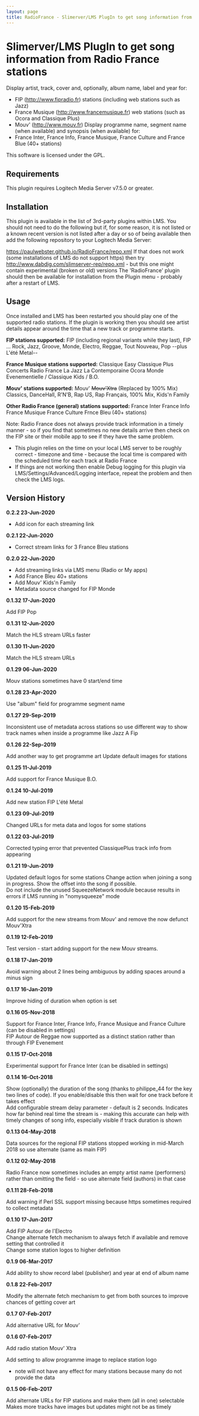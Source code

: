 ```yaml
---
layout: page
title: RadioFrance - Slimerver/LMS PlugIn to get song information from Radio France stations
---
```


Slimerver/LMS PlugIn to get song information from Radio France stations
=========================================

Display artist, track, cover and, optionally, album name, label and year for:
* FIP (http://www.fipradio.fr) stations (including web stations such as Jazz)
* France Musique (http://www.francemusique.fr) web stations (such as Ocora and Classique Plus)
* Mouv' (http://www.mouv.fr)
Display programme name, segment name (when available) and synopsis (when available) for:
* France Inter, France Info, France Musique, France Culture and France Blue (40+ stations)

This software is licensed under the GPL.

## Requirements

This plugin requires Logitech Media Server v7.5.0 or greater.

## Installation

This plugin is available in the list of 3rd-party plugins within LMS.
You should not need to do the following but if, for some reason, it is not listed or a known recent version is not listed after a day or so of being available then
add the following repository to your Logitech Media Server:

https://paulwebster.github.io/RadioFrance/repo.xml
If that does not work (some installations of LMS do not support https) then try
http://www.dabdig.com/slimserver-rep/repo.xml - but this one might contain experimental (broken or old) versions
The 'RadioFrance' plugin should then be available for installation from the Plugin menu - probably after a restart of LMS.

## Usage

Once installed and LMS has been restarted you should play one of the supported radio stations.
If the plugin is working then you should see artist details appear around the time that a new track or programme starts.

**FIP stations supported:**
FIP (including regional variants while they last), FIP ... Rock, Jazz, Groove, Monde, Electro, Reggae, Tout Nouveau, Pop --plus L'été Metal--

**France Musique stations supported:**
Classique Easy
Classique Plus
Concerts Radio France
La Jazz
La Contemporaine
Ocora Monde
Evenementielle / Classique Kids / B.O.

**Mouv' stations supported:**
Mouv'
~~Mouv'Xtra~~ (Replaced by 100% Mix)
Classics, DanceHall, R'N'B, Rap US, Rap Français, 100% Mix, Kids'n Family

**Other Radio France (general) stations supported:**
France Inter
France Info
France Musique
France Culture
Frnce Bleu (40+ stations)

Note: Radio France does not always provide track information in a timely manner - so if you find that sometimes no new details arrive then check on the FIP site or their mobile app to see if they have the same problem.

- This plugin relies on the time on your local LMS server to be roughly correct - timezone and time - because the local time is compared with the scheduled time for each track at Radio France  
- If things are not working then enable Debug logging for this plugin via LMS/Settings/Advanced/Logging interface, repeat the problem and then check the LMS logs.  

## Version History
**0.2.2 23-Jun-2020**
- Add icon for each streaming link

**0.2.1 22-Jun-2020**
- Correct stream links for 3 France Bleu stations

**0.2.0 22-Jun-2020**
- Add streaming links via LMS menu (Radio or My apps)
- Add France Bleu 40+ stations
- Add Mouv' Kids'n Family
- Metadata source changed for FIP Monde

**0.1.32 17-Jun-2020**

Add FIP Pop

**0.1.31 12-Jun-2020**

Match the HLS stream URLs faster

**0.1.30 11-Jun-2020**

Match the HLS stream URLs

**0.1.29 06-Jun-2020**

Mouv stations sometimes have 0 start/end time

**0.1.28 23-Apr-2020**

Use "album" field for programme segment name

**0.1.27 29-Sep-2019**

Inconsistent use of metadata across stations so use different way to show track names when inside a programme like Jazz A Fip

**0.1.26 22-Sep-2019**

Add another way to get programme art
Update default images for stations

**0.1.25 11-Jul-2019**

Add support for France Musique B.O.

**0.1.24 10-Jul-2019**

Add new station FIP L'été Metal

**0.1.23 09-Jul-2019**

Changed URLs for meta data and logos for some stations

**0.1.22 03-Jul-2019**

Corrected typing error that prevented ClassiquePlus track info from appearing  

**0.1.21 19-Jun-2019**

Updated default logos for some stations
Change action when joining a song in progress. Show the offset into the song if possible.  
Do not include the unused SqueezeNetwork module because results in errors if LMS running in "nomysqueeze" mode

**0.1.20 15-Feb-2019**

Add support for the new streams from Mouv' and remove the now defunct Mouv'Xtra

**0.1.19 12-Feb-2019**

Test version - start adding support for the new Mouv streams.

**0.1.18 17-Jan-2019**

Avoid warning about 2 lines being ambiguous by adding spaces around a minus sign

**0.1.17 16-Jan-2019**

Improve hiding of duration when option is set

**0.1.16 05-Nov-2018**

Support for France Inter, France Info, France Musique and France Culture (can be disabled in settings)  
FIP Autour de Reggae now supported as a distinct station rather than through FIP Evenement

**0.1.15 17-Oct-2018**

Experimental support for France Inter (can be disabled in settings)

**0.1.14 16-Oct-2018**

Show (optionally) the duration of the song (thanks to philippe_44 for the key two lines of code). If you enable/disable this then wait for one track before it takes effect  
Add configurable stream delay parameter - default is 2 seconds. Indicates how far behind real time the stream is - making this accurate can help with timely changes of song info, especially visible if track duration is shown

**0.1.13 04-May-2018**

Data sources for the regional FIP stations stopped working in mid-March 2018 so use alternate (same as main FIP)

**0.1.12 02-May-2018**

Radio France now sometimes includes an empty artist name (performers) rather than omitting the field - so use alternate field (authors) in that case

**0.1.11 28-Feb-2018**

Add warning if Perl SSL support missing because https sometimes required to collect metadata

**0.1.10 17-Jun-2017**

Add FIP Autour de l'Electro  
Change alternate fetch mechanism to always fetch if available and remove setting that controlled it  
Change some station logos to higher definition

**0.1.9 06-Mar-2017**

Add ability to show record label (publisher) and year at end of album name

**0.1.8 22-Feb-2017**

Modify the alternate fetch mechanism to get from both sources to improve chances of getting cover art

**0.1.7 07-Feb-2017**

Add alternative URL for Mouv'

**0.1.6 07-Feb-2017**

Add radio station Mouv' Xtra

Add setting to allow programme image to replace station logo  
 - note will not have any effect for many stations because many do not provide the data
 
**0.1.5 06-Feb-2017**

Add alternate URLs for FIP stations and make them (all in one) selectable  
Makes more tracks have images but updates might not be as timely
